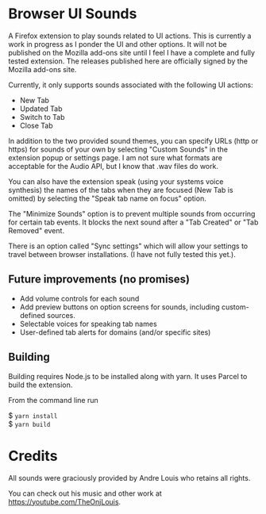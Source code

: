 
# Browser UI Sounds

A Firefox extension to play sounds related to UI actions. This is currently a work in progress as I ponder the UI and other options. It will not be published on the Mozilla add-ons site until I feel I have a complete and fully tested extension. The releases published here are officially signed by the Mozilla add-ons site.

Currently, it only supports sounds associated with the following UI actions:

* New Tab
* Updated Tab
* Switch to Tab
* Close Tab

In addition to the two provided sound themes, you can specify URLs (http or https) for sounds of your own by selecting "Custom Sounds" in the extension popup or settings page. I am not sure what formats are acceptable for the Audio API, but I know that .wav files do work.  

You can also have the extension speak (using your systems voice synthesis) the names of the tabs when they are focused (New Tab is omitted) by selecting the "Speak tab name on focus" option.

The "Minimize Sounds" option is to prevent multiple sounds from occurring for certain tab events. It blocks the next sound after a "Tab Created" or "Tab Removed" event.

There is an option called "Sync settings" which will allow your settings to travel between browser installations. (I have not fully tested this yet.).

## Future improvements (no promises)
* Add volume controls for each sound
* Add preview buttons on option screens for sounds, including custom-defined sources.
* Selectable voices for speaking tab names
* User-defined tab alerts for domains (and/or specific sites)

## Building

Building requires Node.js to be installed along with yarn. It uses Parcel to build the extension.

From the command line run

$ ```yarn install```  
$ ```yarn build```

# Credits

All sounds were graciously provided by Andre Louis who retains all rights.

You can check out his music and other work at https://youtube.com/TheOnjLouis.

